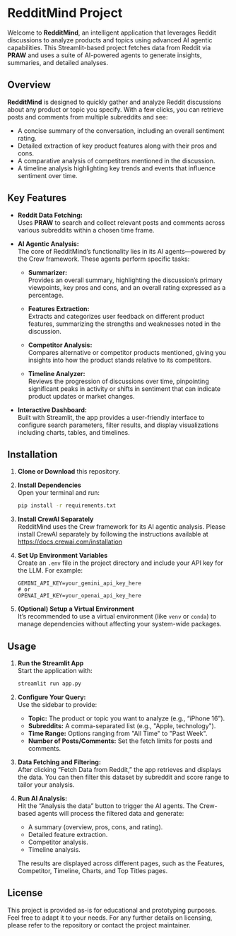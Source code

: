 # RedditMind Project

Welcome to **RedditMind**, an intelligent application that leverages Reddit discussions to analyze products and topics using advanced AI agentic capabilities. This Streamlit-based project fetches data from Reddit via **PRAW** and uses a suite of AI-powered agents to generate insights, summaries, and detailed analyses.

## Overview

**RedditMind** is designed to quickly gather and analyze Reddit discussions about any product or topic you specify. With a few clicks, you can retrieve posts and comments from multiple subreddits and see:
  
- A concise summary of the conversation, including an overall sentiment rating.
- Detailed extraction of key product features along with their pros and cons.
- A comparative analysis of competitors mentioned in the discussion.
- A timeline analysis highlighting key trends and events that influence sentiment over time.

## Key Features

- **Reddit Data Fetching:**  
  Uses **PRAW** to search and collect relevant posts and comments across various subreddits within a chosen time frame.

- **AI Agentic Analysis:**  
  The core of RedditMind’s functionality lies in its AI agents—powered by the Crew framework. These agents perform specific tasks:
  
  - **Summarizer:**  
    Provides an overall summary, highlighting the discussion’s primary viewpoints, key pros and cons, and an overall rating expressed as a percentage.
  
  - **Features Extraction:**  
    Extracts and categorizes user feedback on different product features, summarizing the strengths and weaknesses noted in the discussion.
  
  - **Competitor Analysis:**  
    Compares alternative or competitor products mentioned, giving you insights into how the product stands relative to its competitors.
  
  - **Timeline Analyzer:**  
    Reviews the progression of discussions over time, pinpointing significant peaks in activity or shifts in sentiment that can indicate product updates or market changes.

- **Interactive Dashboard:**  
  Built with Streamlit, the app provides a user-friendly interface to configure search parameters, filter results, and display visualizations including charts, tables, and timelines.

## Installation

1. **Clone or Download** this repository.

2. **Install Dependencies**  
   Open your terminal and run:
   ```bash
   pip install -r requirements.txt
   ```

3. **Install CrewAI Separately**  
   RedditMind uses the Crew framework for its AI agentic analysis. Please install CrewAI separately by following the instructions available at https://docs.crewai.com/installation

4. **Set Up Environment Variables**  
   Create an `.env` file in the project directory and include your API key for the LLM. For example:
   ```env
   GEMINI_API_KEY=your_gemini_api_key_here
   # or
   OPENAI_API_KEY=your_openai_api_key_here
   ```

5. **(Optional) Setup a Virtual Environment**  
   It’s recommended to use a virtual environment (like `venv` or `conda`) to manage dependencies without affecting your system-wide packages.

## Usage

1. **Run the Streamlit App**  
   Start the application with:
   ```bash
   streamlit run app.py
   ```
2. **Configure Your Query:**  
   Use the sidebar to provide:
   - **Topic:** The product or topic you want to analyze (e.g., “iPhone 16”).
   - **Subreddits:** A comma-separated list (e.g., "Apple, technology").
   - **Time Range:** Options ranging from "All Time" to "Past Week".
   - **Number of Posts/Comments:** Set the fetch limits for posts and comments.

3. **Data Fetching and Filtering:**  
   After clicking “Fetch Data from Reddit,” the app retrieves and displays the data. You can then filter this dataset by subreddit and score range to tailor your analysis.

4. **Run AI Analysis:**  
   Hit the “Analysis the data” button to trigger the AI agents. The Crew-based agents will process the filtered data and generate:
   - A summary (overview, pros, cons, and rating).
   - Detailed feature extraction.
   - Competitor analysis.
   - Timeline analysis.
  
   The results are displayed across different pages, such as the Features, Competitor, Timeline, Charts, and Top Titles pages.

## License

This project is provided as-is for educational and prototyping purposes. Feel free to adapt it to your needs. For any further details on licensing, please refer to the repository or contact the project maintainer.